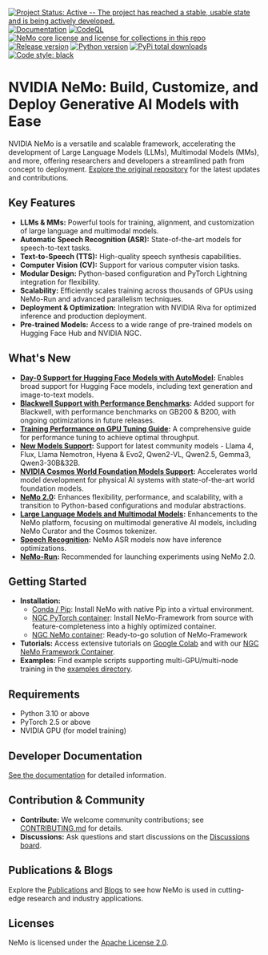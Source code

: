 [![Project Status: Active -- The project has reached a stable, usable state and is being actively developed.](http://www.repostatus.org/badges/latest/active.svg)](http://www.repostatus.org/#active)
[![Documentation](https://readthedocs.com/projects/nvidia-nemo/badge/?version=main)](https://docs.nvidia.com/deeplearning/nemo/user-guide/docs/en/main/)
[![CodeQL](https://github.com/nvidia/nemo/actions/workflows/codeql.yml/badge.svg?branch=main&event=push)](https://github.com/nvidia/nemo/actions/workflows/codeql.yml)
[![NeMo core license and license for collections in this repo](https://img.shields.io/badge/License-Apache%202.0-brightgreen.svg)](https://github.com/NVIDIA/NeMo/blob/master/LICENSE)
[![Release version](https://badge.fury.io/py/nemo-toolkit.svg)](https://badge.fury.io/py/nemo-toolkit)
[![Python version](https://img.shields.io/pypi/pyversions/nemo-toolkit.svg)](https://badge.fury.io/py/nemo-toolkit)
[![PyPi total downloads](https://static.pepy.tech/personalized-badge/nemo-toolkit?period=total&units=international_system&left_color=grey&right_color=brightgreen&left_text=downloads)](https://pepy.tech/project/nemo-toolkit)
[![Code style: black](https://img.shields.io/badge/code%20style-black-000000.svg)](https://github.com/psf/black)

# NVIDIA NeMo: Build, Customize, and Deploy Generative AI Models with Ease

NVIDIA NeMo is a versatile and scalable framework, accelerating the development of Large Language Models (LLMs), Multimodal Models (MMs), and more, offering researchers and developers a streamlined path from concept to deployment. [Explore the original repository](https://github.com/NVIDIA/NeMo) for the latest updates and contributions.

## Key Features

*   **LLMs & MMs:** Powerful tools for training, alignment, and customization of large language and multimodal models.
*   **Automatic Speech Recognition (ASR):** State-of-the-art models for speech-to-text tasks.
*   **Text-to-Speech (TTS):** High-quality speech synthesis capabilities.
*   **Computer Vision (CV):** Support for various computer vision tasks.
*   **Modular Design:** Python-based configuration and PyTorch Lightning integration for flexibility.
*   **Scalability:** Efficiently scales training across thousands of GPUs using NeMo-Run and advanced parallelism techniques.
*   **Deployment & Optimization:** Integration with NVIDIA Riva for optimized inference and production deployment.
*   **Pre-trained Models:** Access to a wide range of pre-trained models on Hugging Face Hub and NVIDIA NGC.

## What's New

*   **[Day-0 Support for Hugging Face Models with AutoModel](https://developer.nvidia.com/blog/run-hugging-face-models-instantly-with-day-0-support-from-nvidia-nemo-framework):** Enables broad support for Hugging Face models, including text generation and image-to-text models.
*   **[Blackwell Support with Performance Benchmarks](https://docs.nvidia.com/nemo-framework/user-guide/latest/performance/performance_summary.html):** Added support for Blackwell, with performance benchmarks on GB200 & B200, with ongoing optimizations in future releases.
*   **[Training Performance on GPU Tuning Guide](https://docs.nvidia.com/nemo-framework/user-guide/latest/performance/performance-guide.html):** A comprehensive guide for performance tuning to achieve optimal throughput.
*   **[New Models Support](https://docs.nvidia.com/nemo-framework/user-guide/latest/vlms/llama4.html):** Support for latest community models - Llama 4, Flux, Llama Nemotron, Hyena & Evo2, Qwen2-VL, Qwen2.5, Gemma3, Qwen3-30B&32B.
*   **[NVIDIA Cosmos World Foundation Models Support](https://developer.nvidia.com/blog/advancing-physical-ai-with-nvidia-cosmos-world-foundation-model-platform):** Accelerates world model development for physical AI systems with state-of-the-art world foundation models.
*   **[NeMo 2.0](https://docs.nvidia.com/nemo-framework/user-guide/latest/nemo-2.0/index.html):**  Enhances flexibility, performance, and scalability, with a transition to Python-based configurations and modular abstractions.
*   **[Large Language Models and Multimodal Models](https://developer.nvidia.com/blog/state-of-the-art-multimodal-generative-ai-model-development-with-nvidia-nemo/):** Enhancements to the NeMo platform, focusing on multimodal generative AI models, including NeMo Curator and the Cosmos tokenizer.
*   **[Speech Recognition](https://developer.nvidia.com/blog/turbocharge-asr-accuracy-and-speed-with-nvidia-nemo-parakeet-tdt/):** NeMo ASR models now have inference optimizations.
*   **[NeMo-Run](https://github.com/NVIDIA/NeMo-Run):**  Recommended for launching experiments using NeMo 2.0.

## Getting Started

*   **Installation:**
    *   [Conda / Pip](#conda--pip): Install NeMo with native Pip into a virtual environment.
    *   [NGC PyTorch container](#ngc-pytorch-container): Install NeMo-Framework from source with feature-completeness into a highly optimized container.
    *   [NGC NeMo container](#ngc-nemo-container): Ready-to-go solution of NeMo-Framework
*   **Tutorials:** Access extensive tutorials on [Google Colab](https://colab.research.google.com) and with our [NGC NeMo Framework Container](https://catalog.ngc.nvidia.com/orgs/nvidia/containers/nemo).
*   **Examples:** Find example scripts supporting multi-GPU/multi-node training in the [examples directory](https://github.com/NVIDIA/NeMo/tree/main/examples).

## Requirements

*   Python 3.10 or above
*   PyTorch 2.5 or above
*   NVIDIA GPU (for model training)

## Developer Documentation

[See the documentation](https://docs.nvidia.com/deeplearning/nemo/user-guide/docs/en/main/) for detailed information.

## Contribution & Community

*   **Contribute:** We welcome community contributions; see [CONTRIBUTING.md](https://github.com/NVIDIA/NeMo/blob/stable/CONTRIBUTING.md) for details.
*   **Discussions:** Ask questions and start discussions on the [Discussions board](https://github.com/NVIDIA/NeMo/discussions).

## Publications & Blogs

Explore the [Publications](https://nvidia.github.io/NeMo/publications/) and [Blogs](https://blogs.nvidia.com/blog/) to see how NeMo is used in cutting-edge research and industry applications.

## Licenses

NeMo is licensed under the [Apache License 2.0](https://github.com/NVIDIA/NeMo?tab=Apache-2.0-1-ov-file).